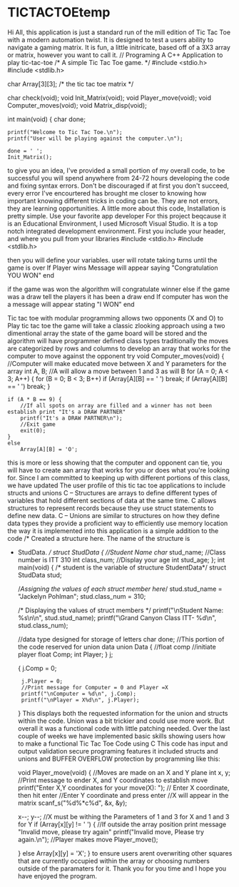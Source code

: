 # TICTACTOEtemp
Hi All, this application is just a standard run of the mill edition of Tic Tac Toe with a modern automation twist. 
It is designed to test a users ability to navigate a gaming matrix. 
It is fun, a little initricate, based off of a 3X3 array or matrix, however you want to call it. 
// Programing A C++ Application to play tic-tac-toe 
/* A simple Tic Tac Toe game. */
#include <stdio.h>
#include <stdlib.h>

char Array[3][3];  /* the tic tac toe matrix */

char check(void);
void Init_Matrix(void);
void Player_move(void);
void Computer_moves(void);
void Matrix_disp(void);

int main(void)
{
    char done;

    printf("Welcome to Tic Tac Toe.\n");
    printf("User will be playing against the computer.\n");

    done = ' ';
    Init_Matrix();
   

to give you an idea, I've provided a small portion of my overall code, to be successful 
you will spend anywhere from 24-72 hours developing the code and fixing syntax errors. 
Don't be discouraged if at first you don't succeed, every error I've encourtered has brought me closer
to knowing how important knowing different tricks in coding can be. They are not errors, they are learning opportunities.
A little more about this code, Installation is pretty simple. Use your favorite app developer
For this project beqcause it is an Educational Environment, I used Microsoft Visual Studio.
It is a top notch integrated development environment.
First you include your header, and where you pull from your libraries
#include <stdio.h>
#include <stdlib.h>

then you will define your variables. 
user will rotate taking turns
until the game is over
If Player wins
Message will appear saying "Congratulation YOU WON"
end

if the game was won
  the algorithm will congratulate winner
else if the game was a draw
  tell the players it has been a draw
end
If computer has won
the a message will appear 
stating "I WON"
end

Tic tac toe with modular programming allows two opponents 
(X and O)
to Play tic tac toe the game will take a classic zlooking approach
using a two dimentional array the state of the game board will be stored and the algorithm will 
have programmer defined class types
traditionally the moves are categorized by rows and columns
to develop an array that works for the computer to move against the opponent try 
void Computer_moves(void)
{
    //Computer will make educated move between X and Y parameters for the array
    int A, B;
    //A will allow a move between 1 and 3 as will B 
    for (A = 0; A < 3; A++) {
        for (B = 0; B < 3; B++)
            if (Array[A][B] == ' ') break;
        if (Array[A][B] == ' ') break;
    }

    if (A * B == 9) {
        //If all spots on array are filled and a winner has not been establish print "It's a DRAW PARTNER"
        printf("It's a DRAW PARTNER\n");
        //Exit game
        exit(0);
    }
    else
        Array[A][B] = 'O';
this is more or less showing that the computer and opponent can tie, you will have to create aan array that works
for you or does what you're looking for.
Since I am committed to keeping up with different portions of this class, we have updated 
The user profile of this tic tac toe applications to include structs and unions
C – Structures are arrays to define different types of variables that hold different sections of data at the same time.
C allows structures to represent records because they use struct statements to define new data.
C – Unions are similar to structures on how they define data types
they provide a proficient way to efficiently use memory location 
the way it is implemented into this application is a simple addition to the code
/* Created a structure here. The name of the structure is
 * StudData.
 */
struct StudData {
    //Student Name
    char* stud_name;
    //Class number is ITT 310
    int class_num;
    //Display your age 
    int stud_age;
};
int main(void)
{
    /* student is the variable of structure StudentData*/
    struct StudData stud;

    /*Assigning the values of each struct member here*/
    stud.stud_name = "Jackelyn Pohlman";
    stud.class_num = 310;
  

    /* Displaying the values of struct members */
    printf("\nStudent Name: %s\n\n", stud.stud_name);
    printf("\Grand Canyon Class ITT- %d\n", stud.class_num);
   
    
    //data type designed for storage of letters
    char done;
//This portion of the code reserved for union data
    union Data {
        //float comp
        //initiate player 
        float Comp;
        int Player;
    } j;

    {
        j.Comp = 0;

        j.Player = 0;
        //Print message for Computer = 0 and Player =X
        printf("\nComputer = %d\n", j.Comp);
        printf("\nPlayer = X%d\n", j.Player);
    }
This displays both the requested information for the union and structs within the code. 
Union was a bit trickier and could use more work. 
But overall it was a functional code with little patching needed. 
Over the last couple of weeks we have implemented basic skills
showing users how to make a functional Tic Tac Toe Code using C
This code has input and output validation 
secure programing features
it included structs and unions 
and BUFFER OVERFLOW protection by programming like this:

   void Player_move(void)
{
    //Moves are made on an X and Y plane
    int x, y;
    //Print message to ender X, and Y coordinates to establish move
    printf("Enter X,Y coordinates for your move(X): ");
   // Enter X coordinate, then hit enter
    //Enter Y coordinate and press enter
    //X will appear in the matrix
    scanf_s("%d%*c%d", &x, &y);

    x--; y--;
    //X must be withing the Parameters of 1 and 3 for X and 1 and 3 for Y
    if (Array[x][y] != ' ') {
        //If outside the array position print message "Invalid move, please try again"
        printf("Invalid move, Please try again.\n");
        //Player makes move
        Player_move();

    }
    else Array[x][y] = 'X';
}
to ensure users arent overwriting other squares that are currently occupied within the array
or choosing numbers outside of the paramaters for it. 
Thank you for you time and I hope you have enjoyed the program. 
